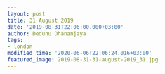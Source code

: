 ```yaml
---
layout: post
title: 31 August 2019
date: '2019-08-31T22:06:00.000+03:00'
author: Dedunu Dhananjaya
tags:
- london
modified_time: '2020-06-06T22:06:24.016+03:00'
featured_image: 2019-08-31-31-august-2019_31.jpg
---
```

